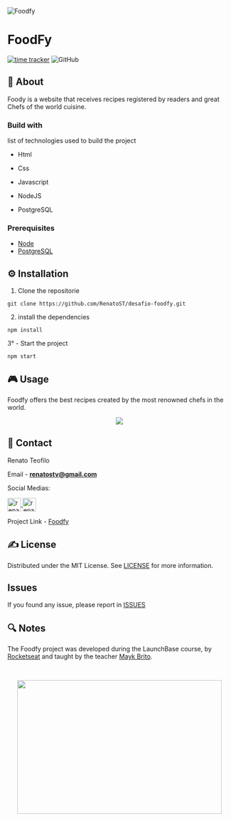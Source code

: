 ![Foodfy](https://i.imgur.com/e9f39ze.png)

# FoodFy

[![time tracker](https://wakatime.com/badge/github/RenatoSTV/desafio-foodfy.svg)](https://wakatime.com/badge/github/RenatoSTV/desafio-foodfy)
![GitHub](https://img.shields.io/github/license/RenatoSTV/desafio-foodfy)

## 📰 About

<p>Foody is a website that receives recipes registered by readers and great Chefs of the world cuisine.</p>

### Build with

list of technologies used to build the project

- Html

- Css

- Javascript

- NodeJS

- PostgreSQL

### Prerequisites

- [Node](https://nodejs.org/en/)
- [PostgreSQL](https://www.postgresql.org/)

## ⚙ Installation

1.  Clone the repositorie

```
git clone https://github.com/RenatoST/desafio-foodfy.git
```

2.  install the dependencies

```
npm install
```

3° - Start the project

```
npm start
```

## 🎮 Usage

<p>Foodfy offers the best recipes created by the most renowned chefs in the world.</p>

<p align="center">
  <img src="https://i.imgur.com/ZwqNkJU.gif">
</p>

## 📩 Contact

Renato Teofilo

Email - **renatostv@gmail.com**

Social Medias:

<a href="https://twitter.com/renatostv1" target="blank">
    <img align="center" src="https://cdn.jsdelivr.net/npm/simple-icons@3.0.1/icons/twitter.svg" alt="renatostv1" height="30" width="30" />
</a>
    
<a href="https://linkedin.com/in/renatoteofilo" target="blank">
    <img align="center" src="https://cdn.jsdelivr.net/npm/simple-icons@3.0.1/icons/linkedin.svg" alt="renatoteofilo" height="30" width="30" />
</a>

<p></p>

Project Link - [Foodfy](https://github.com/RenatoSTV/desafio-foodfy)

## ✍ License

Distributed under the MIT License. See [LICENSE](https://github.com/RenatoSTV/desafio-foodfy/blob/master/LICENSE) for more information.

## Issues

If you found any issue, please report in [ISSUES](https://github.com/RenatoSTV/desafio-foodfy/issues)

## 🔍 Notes

<p>The Foodfy project was developed during the LaunchBase course, by <a href="https://rocketseat.com.br" alt="Rocketseat" target="_blank">Rocketseat</a> and taught by the teacher <a href="https://github.com/maykbrito" alt="Mayk Brito" target="_blank">Mayk Brito</a>.</p>

<br>

<p align="center">
  <img width="460" height="300" src="https://camo.githubusercontent.com/268b1344409fac98c4eeda520482b6910c4ddcba/68747470733a2f2f73746f726167652e676f6f676c65617069732e636f6d2f676f6c64656e2d77696e642f626f6f7463616d702d6c61756e6368626173652f6c6f676f2e706e67">
</p>
